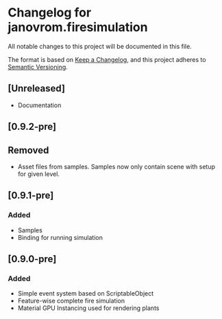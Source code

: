 # Changelog for janovrom.firesimulation
All notable changes to this project will be documented in this file.

The format is based on [Keep a Changelog](https://keepachangelog.com/en/1.0.0/),
and this project adheres to [Semantic Versioning](https://semver.org/spec/v2.0.0.html).

## [Unreleased]
- Documentation

## [0.9.2-pre]
## Removed
- Asset files from samples. Samples now only contain scene with setup for given level.

## [0.9.1-pre]
### Added
- Samples
- Binding for running simulation

## [0.9.0-pre]
### Added
- Simple event system based on ScriptableObject
- Feature-wise complete fire simulation
- Material GPU Instancing used for rendering plants